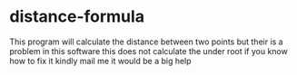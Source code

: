 # distance-formula
This program will calculate the distance between two points but their is a problem in this software this does not calculate the under root if you know how to fix it kindly mail me it would be a big help
